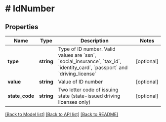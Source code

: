 # # IdNumber

## Properties

Name | Type | Description | Notes
------------ | ------------- | ------------- | -------------
**type** | **string** | Type of ID number. Valid values are &#x60;ssn&#x60;, &#x60;social_insurance&#x60;, &#x60;tax_id&#x60;, &#x60;identity_card&#x60;, &#x60;passport&#x60; and &#x60;driving_license&#x60; | [optional]
**value** | **string** | Value of ID number | [optional]
**state_code** | **string** | Two letter code of issuing state (state-issued driving licenses only) | [optional]

[[Back to Model list]](../../README.md#models) [[Back to API list]](../../README.md#endpoints) [[Back to README]](../../README.md)
